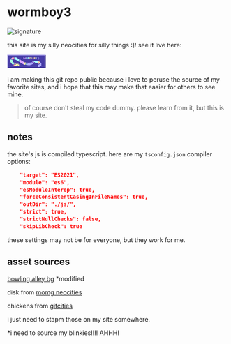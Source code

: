 # wormboy3

![signature](https://img.shields.io/badge/crane%20did%20this-926cd4?style=for-the-badge)

this site is my silly neocities for silly things :]! see it live here:

[![wormboy button](assets/button.png)](https://wormboy3.neocities.org/)

i am making this git repo public because i love to peruse the source of my favorite sites, and i hope that this may make that easier for others to see mine.

> of course don't steal my code dummy. please learn from it, but this is my site.


## notes
the site's js is compiled typescript. here are my `tsconfig.json` compiler options:
```json
    "target": "ES2021",
    "module": "es6",
    "esModuleInterop": true,
    "forceConsistentCasingInFileNames": true,
    "outDir": "./js/",
    "strict": true,
    "strictNullChecks": false,
    "skipLibCheck": true      
```
these settings may not be for everyone, but they work for me.


## asset sources

[bowling alley bg](http://www.thebestneoncarpet.com/Bowling-Centers.html) *modified

disk from [momg neocities](https://momg.neocities.org)

chickens from [gifcities](https://gifcities.org)

i just need to stapm those on my site somewhere.

*i need to source my blinkies!!!! AHHH!
